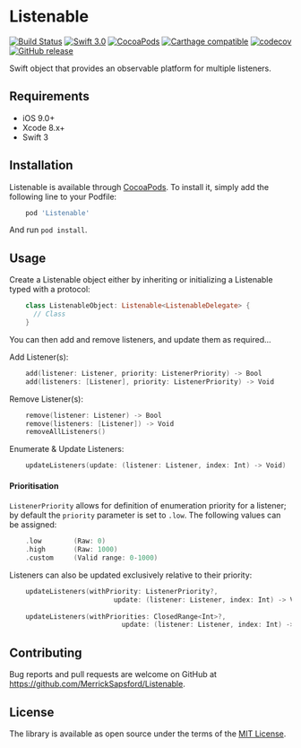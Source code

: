 # Listenable
[![Build Status](https://travis-ci.org/msaps/Listenable.svg?branch=master)](https://travis-ci.org/msaps/Listenable)
[![Swift 3.0](https://img.shields.io/badge/Swift-3.0-orange.svg?style=flat)](https://developer.apple.com/swift/)
[![CocoaPods](https://img.shields.io/cocoapods/v/Listenable.svg)]()
[![Carthage compatible](https://img.shields.io/badge/Carthage-compatible-4BC51D.svg?style=flat)](https://github.com/Carthage/Carthage)
[![codecov](https://codecov.io/gh/msaps/Listenable/branch/master/graph/badge.svg)](https://codecov.io/gh/msaps/Listenable)
[![GitHub release](https://img.shields.io/github/release/msaps/Listenable.svg)](https://github.com/msaps/Listenable/releases)

Swift object that provides an observable platform for multiple listeners.

## Requirements
- iOS 9.0+
- Xcode 8.x+
- Swift 3

## Installation
Listenable is available through [CocoaPods](http://cocoapods.org). To install it, simply add the following line to your Podfile:
```ruby
    pod 'Listenable'
```
And run `pod install`.

## Usage
Create a Listenable object either by inheriting or initializing a Listenable typed with a protocol:

```swift
    class ListenableObject: Listenable<ListenableDelegate> {
      // Class
    }
```

You can then add and remove listeners, and update them as required...

Add Listener(s):
```swift
	add(listener: Listener, priority: ListenerPriority) -> Bool
	add(listeners: [Listener], priority: ListenerPriority) -> Void
```
Remove Listener(s):
```swift
	remove(listener: Listener) -> Bool
	remove(listeners: [Listener]) -> Void
	removeAllListeners()
```
Enumerate & Update Listeners:
```swift
	updateListeners(update: (listener: Listener, index: Int) -> Void)
```

#### Prioritisation
`ListenerPriority` allows for definition of enumeration priority for a listener; by default the `priority` parameter is set to `.low`. The following values can be assigned:
```swift
	.low 		(Raw: 0)
	.high 		(Raw: 1000)
	.custom		(Valid range: 0-1000)
```

Listeners can also be updated exclusively relative to their priority:
```swift
	updateListeners(withPriority: ListenerPriority?, 
				    	  update: (listener: Listener, index: Int) -> Void)
					   
	updateListeners(withPriorities: ClosedRange<Int>?, 
				    	    update: (listener: Listener, index: Int) -> Void)
```

## Contributing
Bug reports and pull requests are welcome on GitHub at https://github.com/MerrickSapsford/Listenable.

## License

The library is available as open source under the terms of the [MIT License](http://opensource.org/licenses/MIT).
